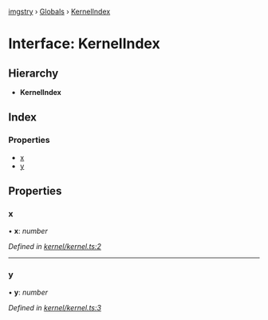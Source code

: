 [imgstry](../README.md) › [Globals](../globals.md) › [KernelIndex](kernelindex.md)

# Interface: KernelIndex

## Hierarchy

* **KernelIndex**

## Index

### Properties

* [x](kernelindex.md#x)
* [y](kernelindex.md#y)

## Properties

###  x

• **x**: *number*

*Defined in [kernel/kernel.ts:2](https://github.com/visual-cortex/imgstry/blob/master/source/kernel/kernel.ts#L2)*

___

###  y

• **y**: *number*

*Defined in [kernel/kernel.ts:3](https://github.com/visual-cortex/imgstry/blob/master/source/kernel/kernel.ts#L3)*
